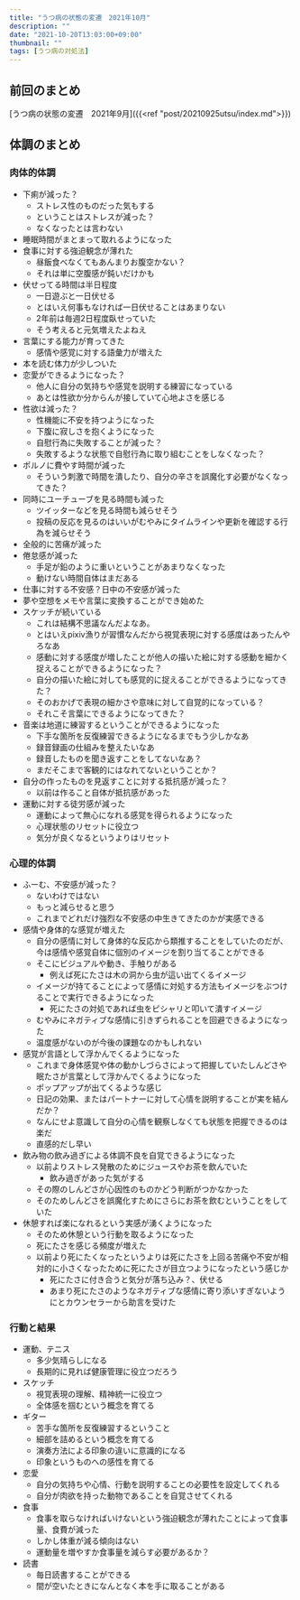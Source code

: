 ```yaml
---
title: "うつ病の状態の変遷　2021年10月"
description: ""
date: "2021-10-20T13:03:00+09:00"
thumbnail: ""
tags: [うつ病の対処法]
---
```

## 前回のまとめ
[うつ病の状態の変遷　2021年9月]({{<ref "post/20210925utsu/index.md">}})

## 体調のまとめ

### 肉体的体調
- 下痢が減った？
  - ストレス性のものだった気もする
  - ということはストレスが減った？
  - なくなったとは言わない
- 睡眠時間がまとまって取れるようになった
- 食事に対する強迫観念が薄れた
  - 昼飯食べなくてもあんまりお腹空かない？
  - それは単に空腹感が鈍いだけかも
- 伏せってる時間は半日程度
  - 一日遊ぶと一日伏せる
  - とはいえ何事もなければ一日伏せることはあまりない
  - 2年前は毎週2日程度臥せっていた
  - そう考えると元気増えたよねえ
- 言葉にする能力が育ってきた
  - 感情や感覚に対する語彙力が増えた
- 本を読む体力が少しついた
- 恋愛ができるようになった？
  - 他人に自分の気持ちや感覚を説明する練習になっている
  - あとは性欲か分からんが接していて心地よさを感じる
- 性欲は減った？
  - 性機能に不安を持つようになった
  - 下腹に寂しさを抱くようになった
  - 自慰行為に失敗することが減った？
  - 失敗するような状態で自慰行為に取り組むことをしなくなった？
- ポルノに費やす時間が減った
  - そういう刺激で時間を潰したり、自分の辛さを誤魔化す必要がなくなってきた？
- 同時にユーチューブを見る時間も減った
  - ツイッターなどを見る時間も減らせそう
  - 投稿の反応を見るのはいいがむやみにタイムラインや更新を確認する行為を減らせそう
- 全般的に苦痛が減った
- 倦怠感が減った
  - 手足が鉛のように重いということがあまりなくなった
  - 動けない時間自体はまだある
- 仕事に対する不安感？日中の不安感が減った
- 夢や空想をメモや言葉に変換することができ始めた
- スケッチが続いている
  - これは結構不思議なんだよなあ。
  - とはいえpixiv漁りが習慣なんだから視覚表現に対する感度はあったんやろなあ
  - 感動に対する感度が増したことが他人の描いた絵に対する感動を細かく捉えることができるようになった？
  - 自分の描いた絵に対しても感覚的に捉えることができるようになってきた？
  - そのおかげで表現の細かさや意味に対して自覚的になっている？
  - それこそ言葉にできるようになってきた？
- 音楽は地道に練習するということができるようになった
  - 下手な箇所を反復練習できるようになるまでもう少しかなあ
  - 録音録画の仕組みを整えたいなあ
  - 録音したものを聞き返すことをしてないなあ？
  - まだそこまで客観的にはなれてないということか？
- 自分の作ったものを見返すことに対する抵抗感が減った？
  - 以前は作ること自体が抵抗感があった
- 運動に対する徒労感が減った
  - 運動によって無心になれる感覚を得られるようになった
  - 心理状態のリセットに役立つ
  - 気分が良くなるというよりはリセット
### 心理的体調
- ふーむ、不安感が減った？
  - ないわけではない
  - もっと減らせると思う
  - これまでどれだけ強烈な不安感の中生きてきたのかが実感できる
- 感情や身体的な感覚が増えた
  - 自分の感情に対して身体的な反応から類推することをしていたのだが、今は感情や感覚自体に個別のイメージを割り当てることができる
  - そこにビジュアルや動き、手触りがある
    - 例えば死にたさは木の洞から虫が這い出てくるイメージ
  - イメージが持てることによって感情に対処する方法もイメージをぶつけることで実行できるようになった
    - 死にたさの対処であれば虫をピシャリと叩いて潰すイメージ
  - むやみにネガティブな感情に引きずられることを回避できるようになった
  - 温度感がないのが今後の課題なのかもしれない
- 感覚が言語として浮かんでくるようになった
  - これまで身体感覚や体の動かしづらさによって把握していたしんどさや眠たさが言葉として浮かんでくるようになった
  - ポップアップが出てくるような感じ
  - 日記の効果、またはパートナーに対して心情を説明することが実を結んだか？
  - なんにせよ意識して自分の心情を観察しなくても状態を把握できるのは楽だ
  - 直感的だし早い
- 飲み物の飲み過ぎによる体調不良を自覚できるようになった
  - 以前よりストレス発散のためにジュースやお茶を飲んでいた
    - 飲み過ぎがあった気がする
  - その際のしんどさが心因性のものかどう判断がつかなかった
  - そのためしんどさを誤魔化すためにさらにお茶を飲むということをしていた
- 休憩すれば楽になれるという実感が湧くようになった
  - そのため休憩という行動を取るようになった
  - 死にたさを感じる頻度が増えた
  - 以前より死にたくなったというよりは死にたさを上回る苦痛や不安が相対的に小さくなったために死にたさが目立つようになったという感じか
    - 死にたさに付き合うと気分が落ち込み？、伏せる
    - あまり死にたさのようなネガティブな感情に寄り添いすぎないようにとカウンセラーから助言を受けた
### 行動と結果
- 運動、テニス
  - 多少気晴らしになる
  - 長期的に見れば健康管理に役立つだろう
- スケッチ
  - 視覚表現の理解、精神統一に役立つ
  - 全体感を掴むという概念を育てる
- ギター
  - 苦手な箇所を反復練習するということ
  - 細部を詰めるという概念を育てる
  - 演奏方法による印象の違いに意識的になる
  - 印象というものへの感性を育てる
- 恋愛
  - 自分の気持ちや心情、行動を説明することの必要性を設定してくれる
  - 自分が肉欲を持った動物であることを自覚させてくれる
- 食事
  - 食事を取らなければいけないという強迫観念が薄れたことによって食事量、食費が減った
  - しかし体重が減る傾向はない
  - 運動量を増やすか食事量を減らす必要があるか？
- 読書
  - 毎日読書することができる
  - 間が空いたときになんとなく本を手に取ることがある

